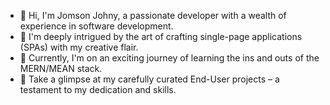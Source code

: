 - 👋 Hi, I'm Jomson Johny, a passionate developer with a wealth of experience in software development.
- 👀 I'm deeply intrigued by the art of crafting single-page applications (SPAs) with my creative flair.
- 🌱 Currently, I'm on an exciting journey of learning the ins and outs of the MERN/MEAN stack.
- 📌 Take a glimpse at my carefully curated End-User projects – a testament to my dedication and skills.

<!---
JomsonGit738/JomsonGit738 is a ✨ special ✨ repository because its `README.md` (this file) appears on your GitHub profile.
You can click the Preview link to take a look at your changes.
--->
